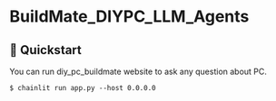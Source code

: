# BuildMate_DIYPC_LLM_Agents
## 🚀 Quickstart
You can run diy_pc_buildmate website to ask any question about PC.

```
$ chainlit run app.py --host 0.0.0.0
```

